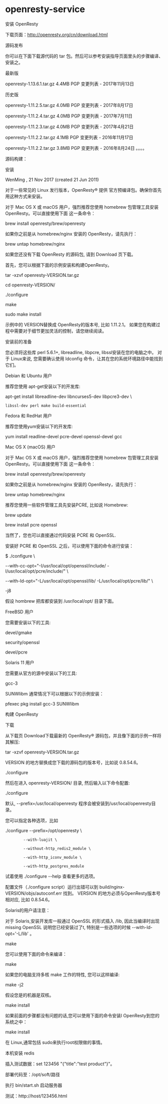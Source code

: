 # openresty-service

安装 OpenResty

下载页面：http://openresty.org/cn/download.html

源码发布

你可以在下面下载源代码的 tar 包。然后可以参考安装指导页面里头的步骤编译、安装之。

最新版

openresty-1.13.6.1.tar.gz   4.4MB   PGP   变更列表 - 2017年11月13日

历史版

openresty-1.11.2.5.tar.gz   4.0MB   PGP   变更列表 - 2017年8月17日

openresty-1.11.2.4.tar.gz   4.0MB   PGP   变更列表 - 2017年7月11日

openresty-1.11.2.3.tar.gz   4.0MB   PGP   变更列表 - 2017年4月21日

openresty-1.11.2.2.tar.gz   4.1MB   PGP   变更列表 - 2016年11月17日

openresty-1.11.2.2.tar.gz   3.8MB   PGP   变更列表 - 2016年8月24日
。。。。

源码构建：

安装

WenMing , 21 Nov 2017 (created 21 Jun 2011)

对于一些常见的 Linux 发行版本，OpenResty® 提供 官方预编译包。确保你首先用这种方式来安装。


对于 Mac OS X 或 macOS 用户，强烈推荐您使用 homebrew 包管理工具安装 OpenResty。可以直接使用下面 这一条命令：


brew install openresty/brew/openresty

如果你之前是从 homebrew/nginx 安装的 OpenResty，请先执行：


brew untap homebrew/nginx

如果您还没有下载 OpenResty 的源码包, 请到 Download 页下载。


首先，您可以根据下面的示例安装和构建OpenResty。


tar -xzvf openresty-VERSION.tar.gz

cd openresty-VERSION/

./configure

make

sudo make install

示例中的 VERSION替换成 OpenResty的版本号, 比如 1.11.2.1。 如果您在构建过程中需要对于细节更加灵活的控制，请您继续阅读。


安装前的准备

您必须将这些库 perl 5.6.1+, libreadline, libpcre, libssl安装在您的电脑之中。 对于 Linux来说, 您需要确认使用 ldconfig 
命令，让其在您的系统环境路径中能找到它们。


Debian 和 Ubuntu 用户

推荐您使用 apt-get安装以下的开发库:


apt-get install libreadline-dev libncurses5-dev libpcre3-dev \

    libssl-dev perl make build-essential

Fedora 和 RedHat 用户

推荐您使用yum安装以下的开发库:


yum install readline-devel pcre-devel openssl-devel gcc

Mac OS X (macOS) 用户

对于 Mac OS X 或 macOS 用户，强烈推荐您使用 homebrew 包管理工具安装 OpenResty。可以直接使用下面 这一条命令：


brew install openresty/brew/openresty

如果你之前是从 homebrew/nginx 安装的 OpenResty，请先执行：


brew untap homebrew/nginx

推荐您使用一些软件管理工具先安装PCRE, 比如说 Homebrew:


brew update

brew install pcre openssl

当然了，您也可以直接通过代码安装 PCRE 和 OpenSSL.


安装好 PCRE 和 OpenSSL 之后，可以使用下面的命令进行安装：


$ ./configure \

   --with-cc-opt="-I/usr/local/opt/openssl/include/ -I/usr/local/opt/pcre/include/" \

   --with-ld-opt="-L/usr/local/opt/openssl/lib/ -L/usr/local/opt/pcre/lib/" \

   -j8

假设 hombrew 把库都安装到 /usr/local/opt/ 目录下面。


FreeBSD 用户

您需要安装以下的工具:


devel/gmake

security/openssl

devel/pcre

Solaris 11 用户

您需要从官方的源中安装以下的工具:


gcc-3

SUNWlibm 通常情况下可以根据以下的示例安装：

pfexec pkg install gcc-3 SUNWlibm

构建 OpenResty

下载

从下载页 Download下载最新的 OpenResty® 源码包，并且像下面的示例一样将其解压:


tar -xzvf openresty-VERSION.tar.gz

VERSION 的地方替换成您下载的源码包的版本号，比如说 0.8.54.6。


./configure

然后在进入 openresty-VERSION/ 目录, 然后输入以下命令配置:


./configure

默认, --prefix=/usr/local/openresty 程序会被安装到/usr/local/openresty目录。


您可以指定各种选项，比如


./configure --prefix=/opt/openresty \

            --with-luajit \

            --without-http_redis2_module \

            --with-http_iconv_module \

            --with-http_postgres_module

试着使用 ./configure --help 查看更多的选项。


配置文件（./configure script）运行出错可以到 build/nginx-VERSION/objs/autoconf.err 找到。 VERSION 的地方必须与OpenResty版本号相对应, 比如 0.8.54.6。


Solaris的用户请注意：

对于 Solaris,安装开发库一般通过 OpenSSL 的形式插入 /lib, 因此当编译时出现 missing OpenSSL 说明您已经安装过了t, 特别是一些选项的时候 --with-ld-opt='-L/lib' 。


make

您可以使用下面的命令来编译：


make

如果您的电脑支持多核 make 工作的特性, 您可以这样编译:


make -j2

假设您是的机器是双核。


make install

如果前面的步骤都没有问题的话,您可以使用下面的命令安装l OpenResty到您的系统之中：


make install

在 Linux,通常包括 sudo来执行root权限做的事情。




本机安装 redis


插入测试数据：set 123456 "{\"title\":\"test product\"}"。


部署代码至：/opt/soft/路径


执行 bin/start.sh 启动服务器


测试：http://host/123456.html


